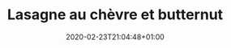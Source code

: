 ---
layout: recipe
date: 2020-02-23T21:04:48+01:00
draft: false    
title:  "Lasagne au chèvre et butternut" # The title of your awesome recipe
image:   # Name of image in recipe bundle
#imagecredit: https://placekitten.com/600/800 # URL to image source page, website, or creator
YouTubeID:  # The F2SYDXV1W1w part of https://www.youtube.com/watch?v=F2SYDXV1W1w
authorName: # Name of the recipe/article author
authorURL: # URL of their home website
sourceName: # Name of the source website
sourceURL: # Actual URL of the recipe itself
catégories: plat # The type of meal or course your recipe is about. For example: "dinner", "entree", or "dessert".
tags:
  - veggie
  - favorite
  - automne
  - hiver
yield: 10 euros
prepTime: 40 min
cookTime: 50 min

ingredients:
- 1 oignon
- 1 gousse d’ail
- 1 filet d’huile d’olive
- 1 courge butternut
- 800 g de tomates pelées en dés
- 100 g de fromage de chèvre frais
- 120 g de buche de chèvre
- 1 càc de cumin moulu
- 12 feuilles de lasagne
- 100 g d’emmental râpé
- 60 g de beurre
- 60 g de farine
- 70 cl de lait
directions:
- Pelez et émincez l’oignon. Pelez, dégermez et écrasez la gousse d'ail.
- Pelez la courge butternut, coupez en deux, ôtez les graines et coupez-la en dés.
- Faites chauffer un filet d'huile dans une sauteuse. Faites-y revenir l'oignon 2 min. Ajoutez-y l’ail écrasé et laissez cuire 3 min de plus.
- Ajoutez les dés de courge et laissez cuire environ 15 min, sur feu moyen et à couvert, en remuant régulièrement, jusqu'à ce que la courge devienne fondante.
- Ajoutez les tomates pelées et le cumin. Mélangez bien et réservez.
- Coupez la buche de chèvre, réservez quelques rondelles pour la décoration et découpez le reste en dés.
- Incorporez le chèvre frais et la buche dans la sauce.
- Pour la béchamel, faites fondre le beurre dans une casserole, ajoutez la farine d’un coup en mélangeant vivement. Continuez à mélanger, vous allez obtenir une pâte. Ajoutez alors le lait peu à peu en continuant de mélanger. Continuez la cuisson en mélangeant constamment jusqu'à obtenir une sauce onctueuse.
- Dans un plat à gratin de 30 cm x 20 cm étalez une fine couche de béchamel, posez des feuilles de lasagne, mettez une couche de sauce à la courge butternut, une couche de sauce béchamel, feuille de lasagne, continuez l’alternance en terminant par une couche de feuille de lasagne recouverte de sauce béchamel. Répartissez l’emmental râpé et les rondelles de chèvre dessus et enfournez 30 min à 180°C.
---